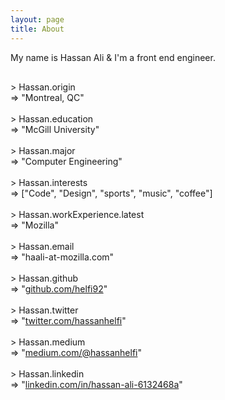 ```yaml
---
layout: page
title: About 
---
```

My name is Hassan Ali & I'm a front end engineer.

<div style="margin-top:30px;" class="console-container"></div>
<div style="" class="console">
   &gt; Hassan.origin<br>
   <span class="answer">=&gt; "Montreal, QC"</span><br><br>
   &gt; Hassan.education<br>
   <span class="answer">=&gt; "McGill University"</span><br><br>
   &gt; Hassan.major<br>
   <span class="answer">=&gt; "Computer Engineering"</span><br><br>
   &gt; Hassan.interests<br>
   <span class="answer">=&gt; ["Code", "Design", "sports", "music", "coffee"]</span><br><br>
   &gt; Hassan.workExperience.latest<br>
   <span class="answer">=&gt; "Mozilla"</span><br><br>
   &gt; Hassan.email<br>
   <span class="answer">=&gt; "haali-at-mozilla.com"</span><br><br>
   &gt; Hassan.github<br>
   <span class="answer">=&gt; "<a target="_blank" href="https://github.com/helfi92">github.com/helfi92</a>"</span><br><br>
   &gt; Hassan.twitter<br>
   <span class="answer">=&gt; "<a target="_blank" href="https://twitter.com/hassanhelfi">twitter.com/hassanhelfi</a>"</span><br><br>
   &gt; Hassan.medium<br>
   <span class="answer">=&gt; "<a target="_blank" href="https://medium.com/@hassanhelfi">medium.com/@hassanhelfi</a>"</span><br><br>
   &gt; Hassan.linkedin<br>
   <span class="answer">=&gt; "<a target="_blank" href="https://www.linkedin.com/in/hassan-ali-6132468a/">linkedin.com/in/hassan-ali-6132468a</a>"</span><br><br>
   
   [comment]: <> (&gt; Hassan.resume<br>)
   [comment]: <> (<span id="resume" class="answer">=&gt; "<a target="_blank" href="https://www.dropbox.com/s/5vlx8c5nbwfksok/hassanali.pdf?dl=0">hassanali.pdf</a>"</span><br><br>)
</div>

